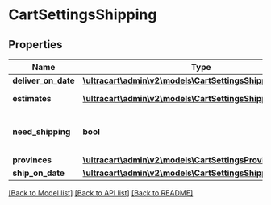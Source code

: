 # CartSettingsShipping

## Properties
Name | Type | Description | Notes
------------ | ------------- | ------------- | -------------
**deliver_on_date** | [**\ultracart\admin\v2\models\CartSettingsShippingCalendar**](CartSettingsShippingCalendar.md) |  | [optional] 
**estimates** | [**\ultracart\admin\v2\models\CartSettingsShippingEstimate[]**](CartSettingsShippingEstimate.md) | Estimates for this cart | [optional] 
**need_shipping** | **bool** | True if this order needs shipping | [optional] 
**provinces** | [**\ultracart\admin\v2\models\CartSettingsProvince[]**](CartSettingsProvince.md) | Provinces | [optional] 
**ship_on_date** | [**\ultracart\admin\v2\models\CartSettingsShippingCalendar**](CartSettingsShippingCalendar.md) |  | [optional] 

[[Back to Model list]](../README.md#documentation-for-models) [[Back to API list]](../README.md#documentation-for-api-endpoints) [[Back to README]](../README.md)


